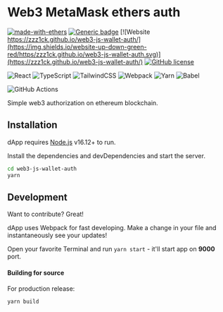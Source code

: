 Web3 MetaMask ethers auth
==================

[![made-with-ethers](https://img.shields.io/badge/made%20with-ethers-blue.svg)](https://www.npmjs.com/package/ethers) [![Generic badge](https://img.shields.io/badge/node-16.12.0-green.svg)](https://nodejs.org/en/) [![Website https://zzz1ck.github.io/web3-js-wallet-auth/](https://img.shields.io/website-up-down-green-red/https/zzz1ck.github.io/web3-js-wallet-auth.svg)](https://zzz1ck.github.io/web3-js-wallet-auth/) [![GitHub license](https://img.shields.io/badge/license-MIT-blue.svg)](https://github.com/zzz1ck/web3-js-wallet-auth/blob/main/LICENSE)

![React](https://img.shields.io/badge/react-%2320232a.svg?style=for-the-badge&logo=react&logoColor=%2361DAFB) ![TypeScript](https://img.shields.io/badge/typescript-%23007ACC.svg?style=for-the-badge&logo=typescript&logoColor=white) ![TailwindCSS](https://img.shields.io/badge/tailwindcss-%2338B2AC.svg?style=for-the-badge&logo=tailwind-css&logoColor=white) ![Webpack](https://img.shields.io/badge/webpack-%238DD6F9.svg?style=for-the-badge&logo=webpack&logoColor=black) ![Yarn](https://img.shields.io/badge/yarn-%232C8EBB.svg?style=for-the-badge&logo=yarn&logoColor=white) ![Babel](https://img.shields.io/badge/Babel-F9DC3e?style=for-the-badge&logo=babel&logoColor=black)

![GitHub Actions](https://img.shields.io/badge/github%20actions-%232671E5.svg?style=for-the-badge&logo=githubactions&logoColor=white)

Simple web3 authorization on ethereum blockchain.

## Installation

dApp requires [Node.js](https://nodejs.org/) v16.12+ to run.

Install the dependencies and devDependencies and start the server.

```sh
cd web3-js-wallet-auth
yarn
```

## Development

Want to contribute? Great!

dApp uses Webpack for fast developing.
Make a change in your file and instantaneously see your updates!

Open your favorite Terminal and run `yarn start` - it'll start app on **9000** port.

#### Building for source

For production release:

```sh
yarn build
```
